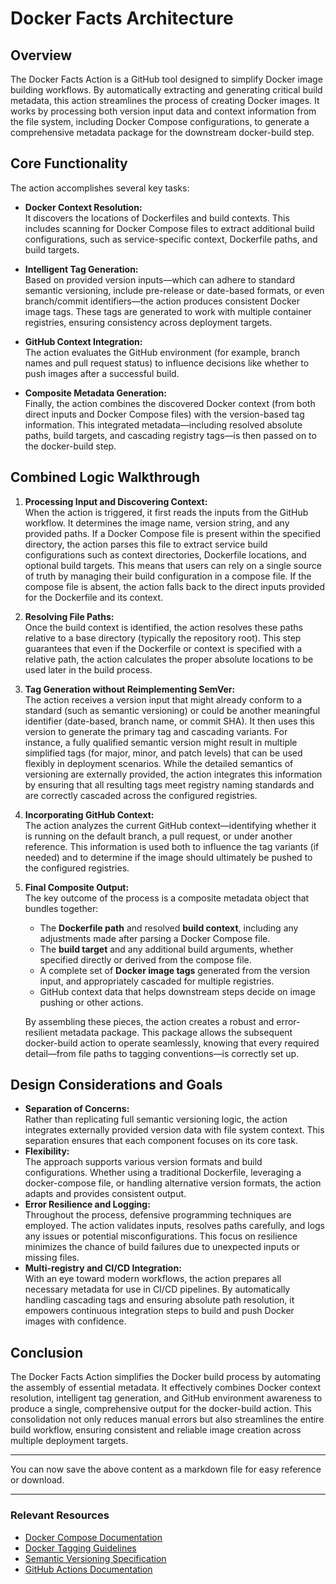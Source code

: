 # Docker Facts Architecture

## Overview

The Docker Facts Action is a GitHub tool designed to simplify Docker image building workflows. By automatically extracting and generating critical build metadata, this action streamlines the process of creating Docker images. It works by processing both version input data and context information from the file system, including Docker Compose configurations, to generate a comprehensive metadata package for the downstream docker-build step.

## Core Functionality

The action accomplishes several key tasks:

- **Docker Context Resolution:**  
  It discovers the locations of Dockerfiles and build contexts. This includes scanning for Docker Compose files to extract additional build configurations, such as service-specific context, Dockerfile paths, and build targets.
- **Intelligent Tag Generation:**  
  Based on provided version inputs—which can adhere to standard semantic versioning, include pre-release or date-based formats, or even branch/commit identifiers—the action produces consistent Docker image tags. These tags are generated to work with multiple container registries, ensuring consistency across deployment targets.
- **GitHub Context Integration:**  
  The action evaluates the GitHub environment (for example, branch names and pull request status) to influence decisions like whether to push images after a successful build.

- **Composite Metadata Generation:**  
  Finally, the action combines the discovered Docker context (from both direct inputs and Docker Compose files) with the version-based tag information. This integrated metadata—including resolved absolute paths, build targets, and cascading registry tags—is then passed on to the docker-build step.

## Combined Logic Walkthrough

1. **Processing Input and Discovering Context:**  
   When the action is triggered, it first reads the inputs from the GitHub workflow. It determines the image name, version string, and any provided paths. If a Docker Compose file is present within the specified directory, the action parses this file to extract service build configurations such as context directories, Dockerfile locations, and optional build targets. This means that users can rely on a single source of truth by managing their build configuration in a compose file. If the compose file is absent, the action falls back to the direct inputs provided for the Dockerfile and its context.

2. **Resolving File Paths:**  
   Once the build context is identified, the action resolves these paths relative to a base directory (typically the repository root). This step guarantees that even if the Dockerfile or context is specified with a relative path, the action calculates the proper absolute locations to be used later in the build process.

3. **Tag Generation without Reimplementing SemVer:**  
   The action receives a version input that might already conform to a standard (such as semantic versioning) or could be another meaningful identifier (date-based, branch name, or commit SHA). It then uses this version to generate the primary tag and cascading variants. For instance, a fully qualified semantic version might result in multiple simplified tags (for major, minor, and patch levels) that can be used flexibly in deployment scenarios. While the detailed semantics of versioning are externally provided, the action integrates this information by ensuring that all resulting tags meet registry naming standards and are correctly cascaded across the configured registries.

4. **Incorporating GitHub Context:**  
   The action analyzes the current GitHub context—identifying whether it is running on the default branch, a pull request, or under another reference. This information is used both to influence the tag variants (if needed) and to determine if the image should ultimately be pushed to the configured registries.

5. **Final Composite Output:**  
   The key outcome of the process is a composite metadata object that bundles together:

   - The **Dockerfile path** and resolved **build context**, including any adjustments made after parsing a Docker Compose file.
   - The **build target** and any additional build arguments, whether specified directly or derived from the compose file.
   - A complete set of **Docker image tags** generated from the version input, and appropriately cascaded for multiple registries.
   - GitHub context data that helps downstream steps decide on image pushing or other actions.

   By assembling these pieces, the action creates a robust and error-resilient metadata package. This package allows the subsequent docker-build action to operate seamlessly, knowing that every required detail—from file paths to tagging conventions—is correctly set up.

## Design Considerations and Goals

- **Separation of Concerns:**  
  Rather than replicating full semantic versioning logic, the action integrates externally provided version data with file system context. This separation ensures that each component focuses on its core task.
- **Flexibility:**  
  The approach supports various version formats and build configurations. Whether using a traditional Dockerfile, leveraging a docker-compose file, or handling alternative version formats, the action adapts and provides consistent output.
- **Error Resilience and Logging:**  
  Throughout the process, defensive programming techniques are employed. The action validates inputs, resolves paths carefully, and logs any issues or potential misconfigurations. This focus on resilience minimizes the chance of build failures due to unexpected inputs or missing files.
- **Multi-registry and CI/CD Integration:**  
  With an eye toward modern workflows, the action prepares all necessary metadata for use in CI/CD pipelines. By automatically handling cascading tags and ensuring absolute path resolution, it empowers continuous integration steps to build and push Docker images with confidence.

## Conclusion

The Docker Facts Action simplifies the Docker build process by automating the assembly of essential metadata. It effectively combines Docker context resolution, intelligent tag generation, and GitHub environment awareness to produce a single, comprehensive output for the docker-build action. This consolidation not only reduces manual errors but also streamlines the entire build workflow, ensuring consistent and reliable image creation across multiple deployment targets.

---

You can now save the above content as a markdown file for easy reference or download.

---

### Relevant Resources

- [Docker Compose Documentation](https://docs.docker.com/compose/)
- [Docker Tagging Guidelines](https://docs.docker.com/engine/reference/commandline/tag/)
- [Semantic Versioning Specification](https://semver.org)
- [GitHub Actions Documentation](https://docs.github.com/en/actions)
